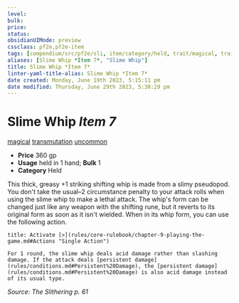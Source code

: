 ```yaml
---
level:
bulk:
price:
status:
obsidianUIMode: preview
cssclass: pf2e,pf2e-item
tags: [compendium/src/pf2e/sli, item/category/held, trait/magical, trait/transmutation, trait/uncommon]
aliases: [Slime Whip *Item 7*, "Slime Whip"]
title: Slime Whip *Item 7*
linter-yaml-title-alias: Slime Whip *Item 7*
date created: Monday, June 19th 2023, 5:15:11 pm
date modified: Thursday, June 29th 2023, 5:30:29 pm
---
```


# Slime Whip *Item 7*

[magical](rules/traits/magical.md) [transmutation](rules/traits/transmutation.md) [uncommon](rules/traits/uncommon.md)  

- **Price** 360 gp
- **Usage** held in 1 hand; **Bulk** 1
- **Category** Held

This thick, greasy +1 striking shifting whip is made from a slimy pseudopod. You don't take the usual–2 circumstance penalty to your attack rolls when using the slime whip to make a lethal attack. The whip's form can be changed just like any weapon with the shifting rune, but it reverts to its original form as soon as it isn't wielded. When in its whip form, you can use the following action.

```ad-embed-ability
title: Activate [>](rules/core-rulebook/chapter-9-playing-the-game.md#Actions "Single Action")

For 1 round, the slime whip deals acid damage rather than slashing damage. If the attack deals [persistent damage](rules/conditions.md#Persistent%20Damage), the [persistent damage](rules/conditions.md#Persistent%20Damage) is also acid damage instead of its usual type.
```

*Source: The Slithering p. 61*
